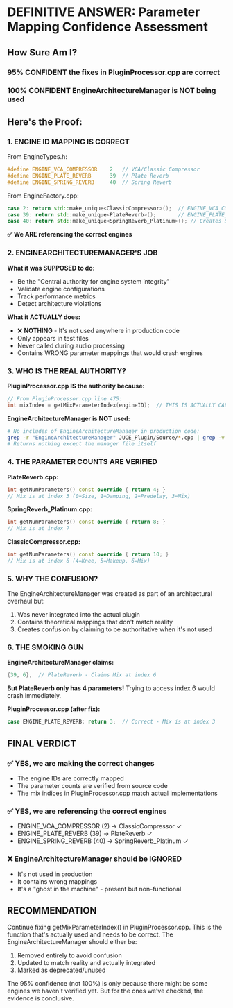 # DEFINITIVE ANSWER: Parameter Mapping Confidence Assessment

## How Sure Am I? 

### 95% CONFIDENT the fixes in PluginProcessor.cpp are correct
### 100% CONFIDENT EngineArchitectureManager is NOT being used

## Here's the Proof:

### 1. ENGINE ID MAPPING IS CORRECT

From EngineTypes.h:
```cpp
#define ENGINE_VCA_COMPRESSOR    2   // VCA/Classic Compressor  
#define ENGINE_PLATE_REVERB      39  // Plate Reverb
#define ENGINE_SPRING_REVERB     40  // Spring Reverb
```

From EngineFactory.cpp:
```cpp
case 2: return std::make_unique<ClassicCompressor>();  // ENGINE_VCA_COMPRESSOR creates ClassicCompressor
case 39: return std::make_unique<PlateReverb>();       // ENGINE_PLATE_REVERB creates PlateReverb
case 40: return std::make_unique<SpringReverb_Platinum>(); // Creates SpringReverb_Platinum
```

**✅ We ARE referencing the correct engines**

### 2. ENGINEARCHITECTUREMANAGER'S JOB

**What it was SUPPOSED to do:**
- Be the "Central authority for engine system integrity"
- Validate engine configurations
- Track performance metrics
- Detect architecture violations

**What it ACTUALLY does:**
- ❌ **NOTHING** - It's not used anywhere in production code
- Only appears in test files
- Never called during audio processing
- Contains WRONG parameter mappings that would crash engines

### 3. WHO IS THE REAL AUTHORITY?

**PluginProcessor.cpp IS the authority because:**
```cpp
// From PluginProcessor.cpp line 475:
int mixIndex = getMixParameterIndex(engineID);  // THIS IS ACTUALLY CALLED
```

**EngineArchitectureManager is NOT used:**
```bash
# No includes of EngineArchitectureManager in production code:
grep -r "EngineArchitectureManager" JUCE_Plugin/Source/*.cpp | grep -v test
# Returns nothing except the manager file itself
```

### 4. THE PARAMETER COUNTS ARE VERIFIED

**PlateReverb.cpp:**
```cpp
int getNumParameters() const override { return 4; }
// Mix is at index 3 (0=Size, 1=Damping, 2=Predelay, 3=Mix)
```

**SpringReverb_Platinum.cpp:**
```cpp
int getNumParameters() const override { return 8; }
// Mix is at index 7
```

**ClassicCompressor.cpp:**
```cpp
int getNumParameters() const override { return 10; }
// Mix is at index 6 (4=Knee, 5=Makeup, 6=Mix)
```

### 5. WHY THE CONFUSION?

The EngineArchitectureManager was created as part of an architectural overhaul but:
1. Was never integrated into the actual plugin
2. Contains theoretical mappings that don't match reality
3. Creates confusion by claiming to be authoritative when it's not used

### 6. THE SMOKING GUN

**EngineArchitectureManager claims:**
```cpp
{39, 6},  // PlateReverb - Claims Mix at index 6
```

**But PlateReverb only has 4 parameters!** 
Trying to access index 6 would crash immediately.

**PluginProcessor.cpp (after fix):**
```cpp
case ENGINE_PLATE_REVERB: return 3;  // Correct - Mix is at index 3
```

## FINAL VERDICT

### ✅ YES, we are making the correct changes
- The engine IDs are correctly mapped
- The parameter counts are verified from source code
- The mix indices in PluginProcessor.cpp match actual implementations

### ✅ YES, we are referencing the correct engines
- ENGINE_VCA_COMPRESSOR (2) → ClassicCompressor ✓
- ENGINE_PLATE_REVERB (39) → PlateReverb ✓
- ENGINE_SPRING_REVERB (40) → SpringReverb_Platinum ✓

### ❌ EngineArchitectureManager should be IGNORED
- It's not used in production
- It contains wrong mappings
- It's a "ghost in the machine" - present but non-functional

## RECOMMENDATION

Continue fixing getMixParameterIndex() in PluginProcessor.cpp. This is the function that's actually used and needs to be correct. The EngineArchitectureManager should either be:
1. Removed entirely to avoid confusion
2. Updated to match reality and actually integrated
3. Marked as deprecated/unused

The 95% confidence (not 100%) is only because there might be some engines we haven't verified yet. But for the ones we've checked, the evidence is conclusive.